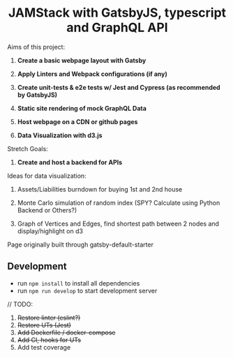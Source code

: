 <h1 align="center">
  JAMStack with GatsbyJS, typescript and GraphQL API
</h1>

Aims of this project:

1. **Create a basic webpage layout with Gatsby**

2. **Apply Linters and Webpack configurations (if any)**

3. **Create unit-tests & e2e tests w/ Jest and Cypress (as recommended by GatsbyJS)**

4. **Static site rendering of mock GraphQL Data**

5. **Host webpage on a CDN or github pages**

6. **Data Visualization with d3.js**

Stretch Goals:

1. **Create and host a backend for APIs**

Ideas for data visualization:

1. Assets/Liabilities burndown for buying 1st and 2nd house

2. Monte Carlo simulation of random index (SPY? Calculate using Python Backend or Others?)

3. Graph of Vertices and Edges, find shortest path between 2 nodes and display/highlight on d3

Page originally built through gatsby-default-starter

## Development

- run `npm install` to install all dependencies
- run `npm run develop` to start development server

// TODO:

1. ~~Restore linter (eslint?)~~
2. ~~Restore UTs (Jest)~~
3. ~~Add Dockerfile / docker-compose~~
4. ~~Add CI, hooks for UTs~~
5. Add test coverage
